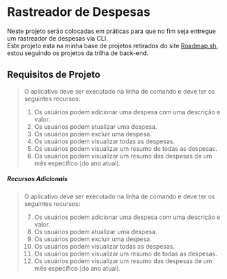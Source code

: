 # Rastreador de Despesas

Neste projeto serão colocadas em práticas para que no fim seja entregue um rastreador de despesas via CLI.  
Este projeto esta na minha base de projetos retirados do site [Roadmap.sh](https://roadmap.sh/u/bruunovsanttos), estou seguindo os projetos da trilha de back-end.

## Requisitos de Projeto
> O aplicativo deve ser executado na linha de comando e deve ter os seguintes recursos:
>
>1. Os usuários podem adicionar uma despesa com uma descrição e valor.
>2. Os usuários podem atualizar uma despesa.
>3. Os usuários podem excluir uma despesa.
>4. Os usuários podem visualizar todas as despesas.
>5. Os usuários podem visualizar um resumo de todas as despesas.
>6. Os usuários podem visualizar um resumo das despesas de um mês específico (do ano atual).
##### Recursos Adicionais
>O aplicativo deve ser executado na linha de comando e deve ter os seguintes recursos:
>
>7. Os usuários podem adicionar uma despesa com uma descrição e valor.
>8. Os usuários podem atualizar uma despesa.
>9. Os usuários podem excluir uma despesa.
>10. Os usuários podem visualizar todas as despesas.
>11. Os usuários podem visualizar um resumo de todas as despesas.
>12. Os usuários podem visualizar um resumo das despesas de um mês específico (do ano atual).


